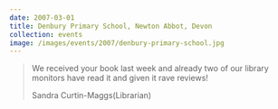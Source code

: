```yaml
---
date: 2007-03-01
title: Denbury Primary School, Newton Abbot, Devon
collection: events
image: /images/events/2007/denbury-primary-school.jpg
---
```


> We received your book last week and already two of our library monitors have read it and given it rave reviews!
> 
> <footer>Sandra Curtin-Maggs(Librarian)</footer>
